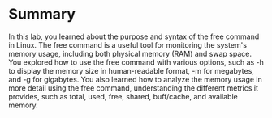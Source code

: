 # Summary

In this lab, you learned about the purpose and syntax of the free command in Linux. The free command is a useful tool for monitoring the system's memory usage, including both physical memory (RAM) and swap space. You explored how to use the free command with various options, such as -h to display the memory size in human-readable format, -m for megabytes, and -g for gigabytes. You also learned how to analyze the memory usage in more detail using the free command, understanding the different metrics it provides, such as total, used, free, shared, buff/cache, and available memory.
